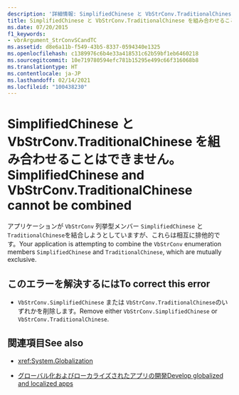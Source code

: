 ```yaml
---
description: '詳細情報: SimplifiedChinese と VbStrConv.TraditionalChinese を組み合わせることはできません'
title: SimplifiedChinese と VbStrConv.TraditionalChinese を組み合わせることはできません。
ms.date: 07/20/2015
f1_keywords:
- vbrArgument_StrConvSCandTC
ms.assetid: d8e6a11b-f549-43b5-8337-0594340e1325
ms.openlocfilehash: c1389976c6b4e33a418531c62b59bf1eb6460218
ms.sourcegitcommit: 10e719780594efc781b15295e499c66f316068b8
ms.translationtype: HT
ms.contentlocale: ja-JP
ms.lasthandoff: 02/14/2021
ms.locfileid: "100438230"
---
```

# <a name="simplifiedchinese-and-vbstrconvtraditionalchinese-cannot-be-combined"></a><span data-ttu-id="9c029-103">SimplifiedChinese と VbStrConv.TraditionalChinese を組み合わせることはできません。</span><span class="sxs-lookup"><span data-stu-id="9c029-103">SimplifiedChinese and VbStrConv.TraditionalChinese cannot be combined</span></span>

<span data-ttu-id="9c029-104">アプリケーションが `VbStrConv` 列挙型メンバー `SimplifiedChinese` と `TraditionalChinese`を結合しようとしていますが、これらは相互に排他的です。</span><span class="sxs-lookup"><span data-stu-id="9c029-104">Your application is attempting to combine the `VbStrConv` enumeration members `SimplifiedChinese` and `TraditionalChinese`, which are mutually exclusive.</span></span>  
  
## <a name="to-correct-this-error"></a><span data-ttu-id="9c029-105">このエラーを解決するには</span><span class="sxs-lookup"><span data-stu-id="9c029-105">To correct this error</span></span>  
  
- <span data-ttu-id="9c029-106">`VbStrConv.SimplifiedChinese` または `VbStrConv.TraditionalChinese`のいずれかを削除します。</span><span class="sxs-lookup"><span data-stu-id="9c029-106">Remove either `VbStrConv.SimplifiedChinese` or `VbStrConv.TraditionalChinese`.</span></span>  
  
## <a name="see-also"></a><span data-ttu-id="9c029-107">関連項目</span><span class="sxs-lookup"><span data-stu-id="9c029-107">See also</span></span>

- <xref:System.Globalization>

- [<span data-ttu-id="9c029-108">グローバル化およびローカライズされたアプリの開発</span><span class="sxs-lookup"><span data-stu-id="9c029-108">Develop globalized and localized apps</span></span>](/visualstudio/ide/globalizing-and-localizing-applications)
